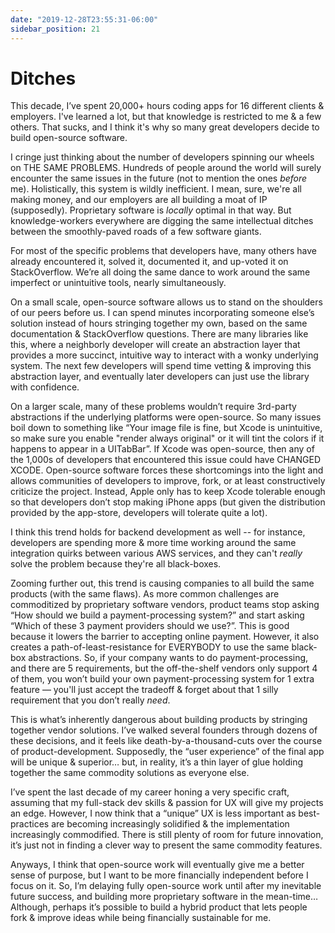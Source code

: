 ```yaml
---
date: "2019-12-28T23:55:31-06:00"
sidebar_position: 21
---
```


# Ditches

This decade, I’ve spent 20,000+ hours coding apps for 16 different clients & employers. I've learned a lot, but that knowledge is restricted to me & a few others. That sucks, and I think it's why so many great developers decide to build open-source software.

I cringe just thinking about the number of developers spinning our wheels on THE SAME PROBLEMS. Hundreds of people around the world will surely encounter the same issues in the future (not to mention the ones _before_ me). Holistically, this system is wildly inefficient. I mean, sure, we're all making money, and our employers are all building a moat of IP (supposedly). Proprietary software is _locally_ optimal in that way. But knowledge-workers everywhere are digging the same intellectual ditches between the smoothly-paved roads of a few software giants.

For most of the specific problems that developers have, many others have already encountered it, solved it, documented it, and up-voted it on StackOverflow. We’re all doing the same dance to work around the same imperfect or unintuitive tools, nearly simultaneously.

On a small scale, open-source software allows us to stand on the shoulders of our peers before us. I can spend minutes incorporating someone else’s solution instead of hours stringing together my own, based on the same documentation & StackOverflow questions. There are many libraries like this, where a neighborly developer will create an abstraction layer that provides a more succinct, intuitive way to interact with a wonky underlying system. The next few developers will spend time vetting & improving this abstraction layer, and eventually later developers can just use the library with confidence.

On a larger scale, many of these problems wouldn’t require 3rd-party abstractions if the underlying platforms were open-source. So many issues boil down to something like “Your image file is fine, but Xcode is unintuitive, so make sure you enable "render always original" or it will tint the colors if it happens to appear in a UITabBar”. If Xcode was open-source, then any of the 1,000s of developers that encountered this issue could have CHANGED XCODE. Open-source software forces these shortcomings into the light and allows communities of developers to improve, fork, or at least constructively criticize the project. Instead, Apple only has to keep Xcode tolerable enough so that developers don’t stop making iPhone apps (but given the distribution provided by the app-store, developers will tolerate quite a lot).

I think this trend holds for backend development as well -- for instance, developers are spending more & more time working around the same integration quirks between various AWS services, and they can't _really_ solve the problem because they're all black-boxes.

Zooming further out, this trend is causing companies to all build the same products (with the same flaws). As more common challenges are commoditized by proprietary software vendors, product teams stop asking “How should we build a payment-processing system?” and start asking “Which of these 3 payment providers should we use?”. This is good because it lowers the barrier to accepting online payment. However, it also creates a path-of-least-resistance for EVERYBODY to use the same black-box abstractions. So, if your company wants to do payment-processing, and there are 5 requirements, but the off-the-shelf vendors only support 4 of them, you won’t build your own payment-processing system for 1 extra feature — you'll just accept the tradeoff & forget about that 1 silly requirement that you don’t really _need_.

This is what’s inherently dangerous about building products by stringing together vendor solutions. I’ve walked several founders through dozens of these decisions, and it feels like death-by-a-thousand-cuts over the course of product-development. Supposedly, the “user experience” of the final app will be unique & superior… but, in reality, it’s a thin layer of glue holding together the same commodity solutions as everyone else.

I’ve spent the last decade of my career honing a very specific craft, assuming that my full-stack dev skills & passion for UX will give my projects an edge. However, I now think that a “unique” UX is less important as best-practices are becoming increasingly solidified & the implementation increasingly commodified. There is still plenty of room for future innovation, it’s just not in finding a clever way to present the same commodity features.

Anyways, I think that open-source work will eventually give me a better sense of purpose, but I want to be more financially independent before I focus on it. So, I’m delaying fully open-source work until after my inevitable future success, and building more proprietary software in the mean-time… Although, perhaps it’s possible to build a hybrid product that lets people fork & improve ideas while being financially sustainable for me.
